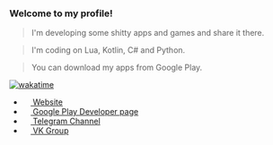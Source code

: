 ### **Welcome to my profile!**

> I'm developing some shitty apps and games and share it there. 

> I'm coding on Lua, Kotlin, C# and Python.

> You can download my apps from Google Play.

[![wakatime](https://wakatime.com/badge/user/e897f6a1-0579-4a26-b450-db5a73393797.svg)](https://wakatime.com/@e897f6a1-0579-4a26-b450-db5a73393797)

- <a href="https://5hex.carrd.co/"><img src="https://sun9-87.userapi.com/impg/s1zDFvlYddSblAWSXimoMJxy-Iibd5x5z_JLfQ/qVk67LKzLVM.jpg?size=640x640&quality=95&sign=07689fc0766ad255b4d062fc9238a6da&type=album" width=14 height=14 /> Website</a>
- <a href="https://play.google.com/store/apps/dev?id=5395956271187814026"><img src="https://upload.wikimedia.org/wikipedia/commons/thumb/f/f3/Google_Play_2012-2016_icon.svg/1921px-Google_Play_2012-2016_icon.svg.png" width=14 height=14 /> Google Play Developer page</a>
- <a href="https://t.me/fivehex"><img src="https://upload.wikimedia.org/wikipedia/commons/thumb/8/82/Telegram_logo.svg/768px-Telegram_logo.svg.png" width=14 height=14 /> Telegram Channel</a>
- <a href="https://vk.com/fivehex"><img src="https://upload.wikimedia.org/wikipedia/commons/thumb/4/4e/VK_Compact_Logo.svg/1024px-VK_Compact_Logo.svg.png" width=14 height=14 /> VK Group</a>



